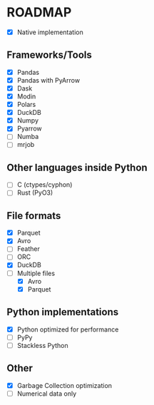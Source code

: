 # ROADMAP

- [x] Native implementation

## Frameworks/Tools

- [x] Pandas
- [x] Pandas with PyArrow
- [x] Dask
- [x] Modin
- [x] Polars
- [x] DuckDB
- [x] Numpy
- [x] Pyarrow
- [ ] Numba
- [ ] mrjob

## Other languages inside Python

- [ ] C (ctypes/cyphon)
- [ ] Rust (PyO3)

## File formats

- [x] Parquet
- [x] Avro
- [ ] Feather
- [ ] ORC
- [x] DuckDB
- [ ] Multiple files
  - [x] Avro
  - [x] Parquet

## Python implementations

- [x] Python optimized for performance
- [ ] PyPy
- [ ] Stackless Python

## Other

- [x] Garbage Collection optimization
- [ ] Numerical data only
